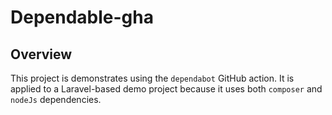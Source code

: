 # Dependable-gha

## Overview

This project is demonstrates using the `dependabot` GitHub action.
It is applied to a Laravel-based demo project because it uses both `composer` and `nodeJs` dependencies.
